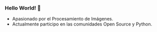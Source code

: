 ### Hello World! 👋
- Apasionado por el Procesamiento de Imágenes.
- Actualmente participo en las comunidades Open Source y Python. 

